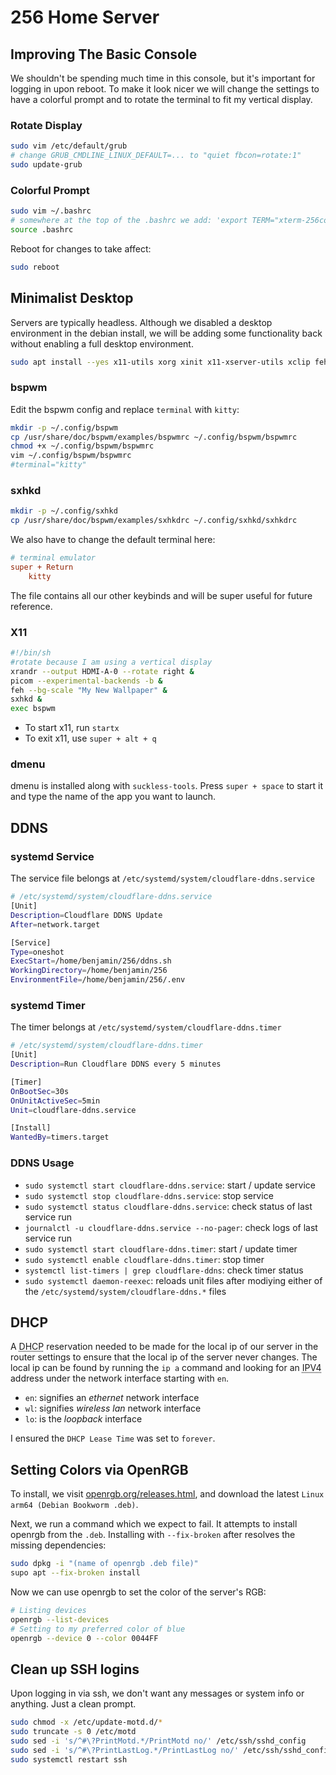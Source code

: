 # 256 Home Server

## Improving The Basic Console

We shouldn't be spending much time in this console, but it's important for logging in upon reboot. To make it look nicer we will change the settings to have a colorful prompt and to rotate the terminal to fit my vertical display.

### Rotate Display

```bash
sudo vim /etc/default/grub
# change GRUB_CMDLINE_LINUX_DEFAULT=... to "quiet fbcon=rotate:1"
sudo update-grub
```

### Colorful Prompt

```bash
sudo vim ~/.bashrc
# somewhere at the top of the .bashrc we add: 'export TERM="xterm-256color"'
source .bashrc
```

Reboot for changes to take affect:

```bash
sudo reboot
```

## Minimalist Desktop

Servers are typically headless. Although we disabled a desktop environment in the debian install, we will be adding some functionality back without enabling a full desktop environment.

```bash
sudo apt install --yes x11-utils xorg xinit x11-xserver-utils xclip feh picom suckless-tools kitty fzf bspwm sxhkd firefox-esr
```

### bspwm

Edit the bspwm config and replace ``terminal`` with ``kitty``:

```bash
mkdir -p ~/.config/bspwm
cp /usr/share/doc/bspwm/examples/bspwmrc ~/.config/bspwm/bspwmrc
chmod +x ~/.config/bspwm/bspwmrc
vim ~/.config/bspwm/bspwmrc 
#terminal="kitty"
```

### sxhkd

```bash
mkdir -p ~/.config/sxhkd
cp /usr/share/doc/bspwm/examples/sxhkdrc ~/.config/sxhkd/sxhkdrc
```

We also have to change the default terminal here:

```ini
# terminal emulator
super + Return
	kitty
```

The file contains all our other keybinds and will be super useful for future reference.

### X11

```bash
#!/bin/sh
#rotate because I am using a vertical display
xrandr --output HDMI-A-0 --rotate right &
picom --experimental-backends -b &
feh --bg-scale "My New Wallpaper" &
sxhkd &
exec bspwm
```

- To start x11, run ``startx``
- To exit x11, use ``super + alt + q``

### dmenu

dmenu is installed along with ``suckless-tools``. Press ``super + space`` to start it and type the name of the app you want to launch.

## DDNS

### systemd Service

The service file belongs at ``/etc/systemd/system/cloudflare-ddns.service``

```bash
# /etc/systemd/system/cloudflare-ddns.service
[Unit]
Description=Cloudflare DDNS Update
After=network.target

[Service]
Type=oneshot
ExecStart=/home/benjamin/256/ddns.sh
WorkingDirectory=/home/benjamin/256
EnvironmentFile=/home/benjamin/256/.env
```

### systemd Timer

The timer belongs at ``/etc/systemd/system/cloudflare-ddns.timer``

```bash
# /etc/systemd/system/cloudflare-ddns.timer
[Unit]
Description=Run Cloudflare DDNS every 5 minutes

[Timer]
OnBootSec=30s
OnUnitActiveSec=5min
Unit=cloudflare-ddns.service

[Install]
WantedBy=timers.target
```

### DDNS Usage

 - ``sudo systemctl start cloudflare-ddns.service``: start / update service
 - ``sudo systemctl stop cloudflare-ddns.service``: stop service
 - ``sudo systemctl status cloudflare-ddns.service``: check status of last service run
 - ``journalctl -u cloudflare-ddns.service --no-pager``: check logs of last service run
 - ``sudo systemctl start cloudflare-ddns.timer``: start / update timer
 - ``sudo systemctl enable cloudflare-ddns.timer``: stop timer
 - ``systemctl list-timers | grep cloudflare-ddns``: check timer status
 - ``sudo systemctl daemon-reexec``: reloads unit files after modiying either of the ``/etc/systemd/system/cloudflare-ddns.*`` files

## DHCP

A <abbr title="Dynamic Host Configuration Protocol">DHCP</abbr> reservation needed to be made for the local ip of our server in the router settings to ensure that the local ip of the server never changes. The local ip can be found by running the ``ip a`` command and looking for an <abbr title="IP Address in the format 192.168.xxx.xxx">IPV4</abbr> address under the network interface starting with ``en``.

- ``en``: signifies an *ethernet* network interface
- ``wl``: signifies *wireless lan* network interface
- ``lo``: is the *loopback* interface

I ensured the ``DHCP Lease Time`` was set to ``forever``.

## Setting Colors via OpenRGB

To install, we visit [openrgb.org/releases.html](https://openrgb.org/releases.html), and download the latest ``Linux arm64 (Debian Bookworm .deb)``.

Next, we run a command which we expect to fail. It attempts to install openrgb from the ``.deb``. Installing with ``--fix-broken`` after resolves the missing dependencies:

```bash
sudo dpkg -i "(name of openrgb .deb file)"
supo apt --fix-broken install
```

Now we can use openrgb to set the color of the server's RGB:

```bash
# Listing devices
openrgb --list-devices
# Setting to my preferred color of blue
openrgb --device 0 --color 0044FF
```

## Clean up SSH logins

Upon logging in via ssh, we don't want any messages or system info or anything. Just a clean prompt.

```bash
sudo chmod -x /etc/update-motd.d/*
sudo truncate -s 0 /etc/motd
sudo sed -i 's/^#\?PrintMotd.*/PrintMotd no/' /etc/ssh/sshd_config
sudo sed -i 's/^#\?PrintLastLog.*/PrintLastLog no/' /etc/ssh/sshd_config
sudo systemctl restart ssh
```
